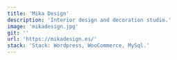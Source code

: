 ```yaml
---
title: 'Mika Design'
description: 'Interior design and decoration studio.'
image: 'mikadesign.jpg'
git: ''
url: 'https://mikadesign.es/'
stack: 'Stack: Wordpress, WooCommerce, MySql.'
---
```

